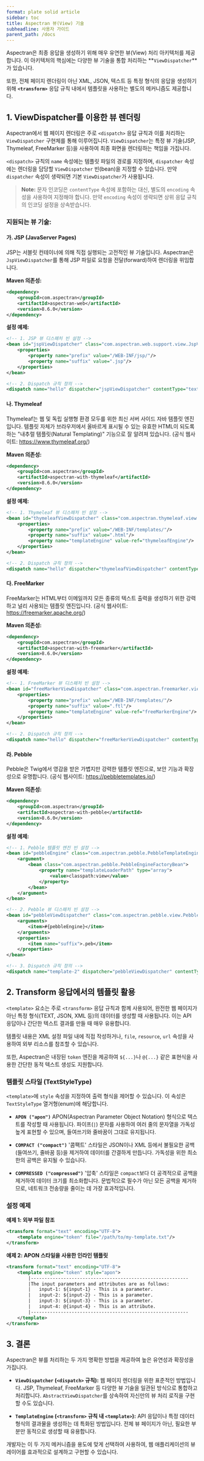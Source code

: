 ```yaml
---
format: plate solid article
sidebar: toc
title: Aspectran 뷰(View) 기술
subheadline: 사용자 가이드
parent_path: /docs
---
```


Aspectran은 최종 응답을 생성하기 위해 매우 유연한 뷰(View) 처리 아키텍처를 제공합니다. 이 아키텍처의 핵심에는 다양한 뷰 기술을 통합 처리하는 **`ViewDispatcher`**가 있습니다.

또한, 전체 페이지 렌더링이 아닌 XML, JSON, 텍스트 등 특정 형식의 응답을 생성하기 위해 **`<transform>`** 응답 규칙 내에서 템플릿을 사용하는 별도의 메커니즘도 제공합니다.

## 1. ViewDispatcher를 이용한 뷰 렌더링

Aspectran에서 웹 페이지 렌더링은 주로 `<dispatch>` 응답 규칙과 이를 처리하는 `ViewDispatcher` 구현체를 통해 이루어집니다. `ViewDispatcher`는 특정 뷰 기술(JSP, Thymeleaf, FreeMarker 등)을 사용하여 최종 화면을 렌더링하는 책임을 가집니다.

`<dispatch>` 규칙의 `name` 속성에는 템플릿 파일의 경로를 지정하며, `dispatcher` 속성에는 렌더링을 담당할 `ViewDispatcher` 빈(bean)을 지정할 수 있습니다. 만약 `dispatcher` 속성이 생략되면 기본 `ViewDispatcher`가 사용됩니다.

> **Note:** 문자 인코딩은 `contentType` 속성에 포함하는 대신, 별도의 `encoding` 속성을 사용하여 지정해야 합니다. 만약 `encoding` 속성이 생략되면 상위 응답 규칙의 인코딩 설정을 상속받습니다.

### 지원되는 뷰 기술:

#### 가. JSP (JavaServer Pages)

JSP는 서블릿 컨테이너에 의해 직접 실행되는 고전적인 뷰 기술입니다. Aspectran은 `JspViewDispatcher`를 통해 JSP 파일로 요청을 전달(forward)하여 렌더링을 위임합니다.

**Maven 의존성:**
```xml
<dependency>
    <groupId>com.aspectran</groupId>
    <artifactId>aspectran-web</artifactId>
    <version>8.6.0</version>
</dependency>
```

**설정 예제:**
```xml
<!-- 1. JSP 뷰 디스패처 빈 설정 -->
<bean id="jspViewDispatcher" class="com.aspectran.web.support.view.JspViewDispatcher">
    <properties>
        <property name="prefix" value="/WEB-INF/jsp/"/>
        <property name="suffix" value=".jsp"/>
    </properties>
</bean>

<!-- 2. Dispatch 규칙 정의 -->
<dispatch name="hello" dispatcher="jspViewDispatcher" contentType="text/html" encoding="UTF-8"/>
```

#### 나. Thymeleaf

Thymeleaf는 웹 및 독립 실행형 환경 모두를 위한 최신 서버 사이드 자바 템플릿 엔진입니다. 템플릿 자체가 브라우저에서 올바르게 표시될 수 있는 유효한 HTML이 되도록 하는 "내추럴 템플릿(Natural Templating)" 기능으로 잘 알려져 있습니다. (공식 웹사이트: https://www.thymeleaf.org/)

**Maven 의존성:**
```xml
<dependency>
    <groupId>com.aspectran</groupId>
    <artifactId>aspectran-with-thymeleaf</artifactId>
    <version>8.6.0</version>
</dependency>
```

**설정 예제:**
```xml
<!-- 1. Thymeleaf 뷰 디스패처 빈 설정 -->
<bean id="thymeleafViewDispatcher" class="com.aspectran.thymeleaf.view.ThymeleafViewDispatcher">
    <properties>
        <property name="prefix" value="/WEB-INF/templates/"/>
        <property name="suffix" value=".html"/>
        <property name="templateEngine" value-ref="thymeleafEngine"/>
    </properties>
</bean>

<!-- 2. Dispatch 규칙 정의 -->
<dispatch name="hello" dispatcher="thymeleafViewDispatcher" contentType="text/html" encoding="UTF-8"/>
```

#### 다. FreeMarker

FreeMarker는 HTML부터 이메일까지 모든 종류의 텍스트 출력을 생성하기 위한 강력하고 널리 사용되는 템플릿 엔진입니다. (공식 웹사이트: https://freemarker.apache.org/)

**Maven 의존성:**
```xml
<dependency>
    <groupId>com.aspectran</groupId>
    <artifactId>aspectran-with-freemarker</artifactId>
    <version>8.6.0</version>
</dependency>
```

**설정 예제:**
```xml
<!-- 1. FreeMarker 뷰 디스패처 빈 설정 -->
<bean id="freeMarkerViewDispatcher" class="com.aspectran.freemarker.view.FreeMarkerViewDispatcher">
    <properties>
        <property name="prefix" value="/WEB-INF/templates/"/>
        <property name="suffix" value=".ftl"/>
        <property name="templateEngine" value-ref="freeMarkerEngine"/>
    </properties>
</bean>

<!-- 2. Dispatch 규칙 정의 -->
<dispatch name="hello" dispatcher="freeMarkerViewDispatcher" contentType="text/html" encoding="UTF-8"/>
```

#### 라. Pebble

Pebble은 Twig에서 영감을 받은 가볍지만 강력한 템플릿 엔진으로, 보안 기능과 확장성으로 유명합니다. (공식 웹사이트: https://pebbletemplates.io/)

**Maven 의존성:**
```xml
<dependency>
    <groupId>com.aspectran</groupId>
    <artifactId>aspectran-with-pebble</artifactId>
    <version>8.6.0</version>
</dependency>
```

**설정 예제:**
```xml
<!-- 1. Pebble 템플릿 엔진 빈 설정 -->
<bean id="pebbleEngine" class="com.aspectran.pebble.PebbleTemplateEngine">
    <argument>
        <bean class="com.aspectran.pebble.PebbleEngineFactoryBean">
            <property name="templateLoaderPath" type="array">
                <value>classpath:view</value>
            </property>
        </bean>
    </argument>
</bean>

<!-- 2. Pebble 뷰 디스패처 빈 설정 -->
<bean id="pebbleViewDispatcher" class="com.aspectran.pebble.view.PebbleViewDispatcher">
    <arguments>
        <item>#{pebbleEngine}</item>
    </arguments>
    <properties>
        <item name="suffix">.peb</item>
    </properties>
</bean>

<!-- 3. Dispatch 규칙 정의 -->
<dispatch name="template-2" dispatcher="pebbleViewDispatcher" contentType="text/html" encoding="UTF-8"/>
```

## 2. Transform 응답에서의 템플릿 활용

`<template>` 요소는 주로 `<transform>` 응답 규칙과 함께 사용되어, 완전한 웹 페이지가 아닌 특정 형식(TEXT, JSON, XML 등)의 데이터를 생성할 때 사용됩니다. 이는 API 응답이나 간단한 텍스트 결과를 만들 때 매우 유용합니다.

템플릿 내용은 XML 설정 파일 내에 직접 작성하거나, `file`, `resource`, `url` 속성을 사용하여 외부 리소스를 참조할 수 있습니다.

또한, Aspectran은 내장된 `token` 엔진을 제공하여 `${...}`나 `@{...}` 같은 표현식을 사용한 간단한 동적 텍스트 생성도 지원합니다.

### 템플릿 스타일 (TextStyleType)

`<template>`에 `style` 속성을 지정하여 출력 형식을 제어할 수 있습니다. 이 속성은 `TextStyleType` 열거형(enum)에 해당합니다.

*   **`APON ("apon")`**
    APON(Aspectran Parameter Object Notation) 형식으로 텍스트를 작성할 때 사용됩니다. 파이프(`|`) 문자를 사용하여 여러 줄의 문자열을 가독성 높게 표현할 수 있으며, 들여쓰기와 줄바꿈이 그대로 유지됩니다.

*   **`COMPACT ("compact")`**
    '콤팩트' 스타일은 JSON이나 XML 등에서 불필요한 공백(들여쓰기, 줄바꿈 등)을 제거하여 데이터를 간결하게 만듭니다. 가독성을 위한 최소한의 공백은 유지될 수 있습니다.

*   **`COMPRESSED ("compressed")`**
    '압축' 스타일은 `compact`보다 더 공격적으로 공백을 제거하여 데이터 크기를 최소화합니다. 문법적으로 필수가 아닌 모든 공백을 제거하므로, 네트워크 전송량을 줄이는 데 가장 효과적입니다.

### 설정 예제

**예제 1: 외부 파일 참조**
```xml
<transform format="text" encoding="UTF-8">
    <template engine="token" file="/path/to/my-template.txt"/>
</transform>
```

**예제 2: APON 스타일을 사용한 인라인 템플릿**
```xml
<transform format="text" encoding="UTF-8">
    <template engine="token" style="apon">
        |----------------------------------------------------------
        |The input parameters and attributes are as follows:
        |   input-1: ${input-1} - This is a parameter.
        |   input-2: ${input-2} - This is a parameter.
        |   input-3: ${input-3} - This is a parameter.
        |   input-4: @{input-4} - This is an attribute.
        |----------------------------------------------------------
    </template>
</transform>
```

## 3. 결론

Aspectran은 뷰를 처리하는 두 가지 명확한 방법을 제공하여 높은 유연성과 확장성을 가집니다.

*   **`ViewDispatcher` (`<dispatch>` 규칙):** 웹 페이지 렌더링을 위한 표준적인 방법입니다. JSP, Thymeleaf, FreeMarker 등 다양한 뷰 기술을 일관된 방식으로 통합하고 처리합니다. `AbstractViewDispatcher`를 상속하여 자신만의 뷰 처리 로직을 구현할 수도 있습니다.

*   **`TemplateEngine` (`<transform>` 규칙 내 `<template>`):** API 응답이나 특정 데이터 형식의 결과물을 생성하는 데 특화된 방법입니다. 전체 뷰 페이지가 아닌, 필요한 부분만 동적으로 생성할 때 유용합니다.

개발자는 이 두 가지 메커니즘을 용도에 맞게 선택하여 사용하여, 웹 애플리케이션의 뷰 레이어를 효과적으로 설계하고 구현할 수 있습니다.